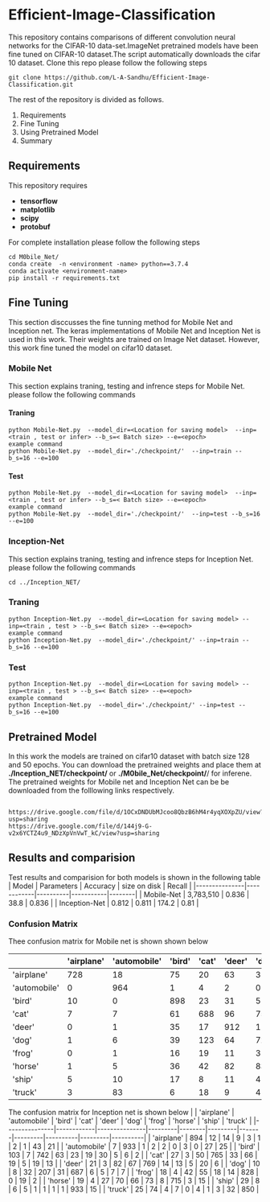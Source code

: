 # Efficient-Image-Classification

 This repository contains comparisons of different convolution neural networks for the CIFAR-10 data-set.ImageNet pretrained models have been fine tuned on CIFAR-10 dataset.The script automatically downloads the cifar 10 dataset. Clone this repo please follow the following steps 
```
git clone https://github.com/L-A-Sandhu/Efficient-Image-Classification.git

```

The rest of the repository is divided as follows. 
  1. Requirements
  2. Fine Tuning
  3. Using Pretrained Model
  4. Summary
## Requirements 
This repository requires 
* **tensorflow**
* **matplotlib**
* **scipy**
* **protobuf**


For complete installation please follow the following steps
```
cd M0bile_Net/
conda create  -n <environment -name> python==3.7.4
conda activate <environment-name>
pip install -r requirements.txt
```
## Fine Tuning 
This section disccusses the fine tunning method for Mobile Net and Inception net. The keras implementations of Mobile Net and Inception Net is used in this work. Their weights are trained on Image Net dataset. However, this work fine tuned the model on cifar10 dataset. 
### Mobile Net

This section explains traning, testing and infrence steps for Mobile Net. please follow the following commands 

#### Traning 
```
python Mobile-Net.py  --model_dir=<Location for saving model>  --inp=<train , test or infer> --b_s=< Batch size> --e=<epoch>
example command 
python Mobile-Net.py  --model_dir='./checkpoint/'  --inp=train --b_s=16 --e=100

```
#### Test 
```
python Mobile-Net.py  --model_dir=<Location for saving model>  --inp=<train , test or infer> --b_s=< Batch size> --e=<epoch>
example command 
python Mobile-Net.py  --model_dir='./checkpoint/'  --inp=test --b_s=16 --e=100

```

### Inception-Net
This section explains traning, testing and infrence steps for Inception Net. please follow the following commands 
```
cd ../Inception_NET/
```
### Traning 
 
```
python Inception-Net.py  --model_dir=<Location for saving model> --inp=<train , test > --b_s=< Batch size> --e=<epoch>
example command 
python Inception-Net.py  --model_dir='./checkpoint/' --inp=train --b_s=16 --e=100
```
### Test 
```
python Inception-Net.py  --model_dir=<Location for saving model> --inp=<train , test > --b_s=< Batch size> --e=<epoch>
example command 
python Inception-Net.py  --model_dir='./checkpoint/' --inp=test --b_s=16 --e=100

```
## Pretrained Model
 In this work the models are trained on cifar10 dataset with batch size 128 and 50 epochs. You can download the pretrained weights and place them at **./Inception_NET/checkpoint/**  or **./M0bile_Net/checkpoint/**/  for inferene. The pretrained weights for Mobile net and Inception Net can be be downloaded from the folllowing links respectively. 
```
 https://drive.google.com/file/d/1OCxDNDUbMJcoo8QbzB6hM4r4yqXOXpZU/view?usp=sharing
https://drive.google.com/file/d/144j9-G-v2x6YCTZ4u9_NDzXpVnVwT_kC/view?usp=sharing
``` 
## Results and comparision 
Test results and comparision for both models is shown in the following table 
| Model         | Parameters | Accuracy | size on disk | Recall |
|---------------|------------|----------|-----------|--------|
| Mobile-Net    | 3,783,510  | 0.836    | 38.8   | 0.836  |
| Inception-Net | 0.812      | 0.811    | 174.2   | 0.81   |


### Confusion Matrix 
Thee confusion matrix for Mobile net is shown shown below

|               | 'airplane' |  'automobile' |  'bird' |  'cat' |  'deer' | 'dog' |  'frog' |  'horse' |  'ship' |  'truck' |
|---------------|------------|---------------|---------|--------|---------|-------|---------|----------|---------|----------|
| 'airplane'    | 728        | 18            | 75      | 20     | 63      | 3     | 30      | 1        | 49      | 13       |
|  'automobile' | 0          | 964           | 1       | 4      | 2       | 0     | 5       | 0        | 12      | 12       |
|  'bird'       | 10         | 0             | 898     | 23     | 31      | 5     | 30      | 1        | 2       | 0        |
|  'cat'        | 7          | 7             | 61      | 688    | 96      | 75    | 59      | 4        | 3       | 0        |
|  'deer'       | 0          | 1             | 35      | 17     | 912     | 11    | 19      | 4        | 1       | 0        |
| 'dog'         | 1          | 6             | 39      | 123    | 64      | 724   | 37      | 5        | 1       | 0        |
|  'frog'       | 0          | 1             | 16      | 19     | 11      | 3     | 949     | 0        | 1       | 0        |
|  'horse'      | 1          | 5             | 36      | 42     | 82      | 83    | 12      | 736      | 2       | 1        |
|  'ship'       | 5          | 10            | 17      | 8      | 11      | 4     | 9       | 1        | 932     | 3        |
|  'truck'      | 3          | 83            | 6       | 18     | 9       | 4     | 16      | 1        | 29      | 831      |

The confusion matrix for Inception net is shown below
|               | 'airplane' |  'automobile' |  'bird' |  'cat' |  'deer' | 'dog' |  'frog' |  'horse' |  'ship' |  'truck' |
|---------------|------------|---------------|---------|--------|---------|-------|---------|----------|---------|----------|
| 'airplane'    | 894        | 12            | 14      | 9      | 3       | 1     | 2       | 1        | 43      | 21       |
|  'automobile' | 7          | 933           | 1       | 2      | 2       | 0     | 3       | 0        | 27      | 25       |
|  'bird'       | 103        | 7             | 742     | 63     | 23      | 19    | 30      | 5        | 6       | 2        |
|  'cat'        | 27         | 3             | 50      | 765    | 33      | 66    | 19      | 5        | 19      | 13       |
|  'deer'       | 21         | 3             | 82      | 67     | 769     | 14    | 13      | 5        | 20      | 6        |
| 'dog'         | 10         | 8             | 32      | 207    | 31      | 687   | 6       | 5        | 7       | 7        |
|  'frog'       | 18         | 4             | 42      | 55     | 18      | 14    | 828     | 0        | 19      | 2        |
|  'horse'      | 19         | 4             | 27      | 70     | 66      | 73    | 8       | 715      | 3       | 15       |
|  'ship'       | 29         | 8             | 6       | 5      | 1       | 1     | 1       | 1        | 933     | 15       |
|  'truck'      | 25         | 74            | 4       | 7      | 0       | 4     | 1       | 3        | 32      | 850      |
